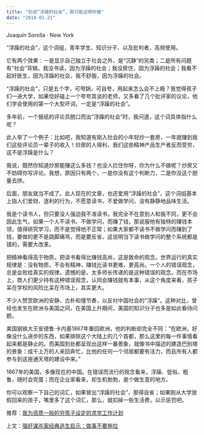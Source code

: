 ```yaml
---
title: "别说“浮躁的社会”，那只能证明你傻"
date: "2018-01-21"
---
```


Joaquín Sorolla · New York

“浮躁的社会”，这个词组，青年学生、知识分子、以及批判者，高频使用。

它有两个效果：一是显示自己独立于社会之外，是“沉静”的另类；二是所有问题有“社会”背锅，我没书读，因为浮躁的社会；我没房住，因为浮躁的社会；我看不起好医生，因为浮躁的社会，我不舒服，因为浮躁的社会。

“浮躁的社会”，只是五个字，可甩锅，可自夸，用起来怎么会不上瘾？我觉得孩子们一进大学，如果恰好碰上一个夸夸其谈的老师，又多看了几个批评家的议论，他们学会使用的第一个大型坏词，一定是“浮躁的社会”。

多年前，一个报纸的评论员脱口而出“浮躁的社会”时，我问道，这个词具体指什么呢？

此人举了一个例子：比如吧，我知道有刚入社会的小年轻炒一套房，一年就赚到我们这些评论员一辈子的收入！炒房的人得利，我们这些精神产品生产者反而受穷，这不是浮躁是什么？

我说，既然你知道炒房能赚这么多钱？也没人拦住你呀，你为什么不做呢？炒房又不妨碍你写评论。我想，原因只有两个，一是你没有这个判断力，二是你没这个胆量去拼。

后面，朋友就当不成了。此人现在的文章，也还爱用“浮躁的社会”，这个词组基本上指人们爱财、逐利的行为，不愿意读书，不爱做学问，没有静静地品味生活。

我是个读书人，但只要没人强迫我不准读书，我完全不在意别人和我不同，更不会因此生气，如果一个人不读书、不做学问，而赚了钱，那说服他有独特的赚钱本领，值得研究学习，而不是觉得他不正常；如果大家都不读书不做学问而赚到了钱，要做的更不是跳脚痛骂，而是要反省，这说明当下读书做学问的整个系统都是错的，需要大改革。

把精神看得高于物质，把读书看得比赚钱高尚，这是致命的观念。世界运行的真实规律是：没有物质，不会有精神，赚钱比读书更难、更高尚。一个人的错误观念，总是会败给真实的规律。遗憾的是，太多师长传递的是这种错误的观念，而在市场上，商人们更少持有这种错误观念，认同会赚钱就有本事，从这个角度来看，孩子呆在学校的风险比呆在市场上，其实更大。

不少人赞赏欧洲的安静、古朴和慢节奏，以反衬中国社会的“浮躁”。这种对比，曾经也发生在欧洲与美国之间，在美国上升期间，美国的知识分子也多是如此看待问题。

美国钢铁大王安德鲁·卡内基1867年重回欧洲，他的判断却完全不同：“在欧洲，好像没什么进步的东西，如果排除这个大陆上的几个首都，那么这里的每一件事情看起来都是静止的。而美国到处都呈现出这样一番景象，就像书中描述的建造巴别塔的景象：成千上万的人来回奔忙，比他的任何一个邻居都要有活力，而且所有人都参与到这座通天塔的建设中来。”

1867年的美国，多像现在的中国。在错误而流行的观念看来，浮躁、低俗、粗鲁，随时会完蛋；而在企业家看来，却生机勃勃，是个做生意的地方。

你可以观察一下自己的词汇，如果冒出“浮躁的社会”，那得自省；如果刚从大学放假回来的孩子，嘴里多了这个词汇，那么，就扣掉一些生活费，以示惩罚吧。

推荐：[我为资质一般的穷孩子设定的求学工作计划](http://mp.weixin.qq.com/s?__biz=MjM5NDU0Mjk2MQ==&mid=2651625031&idx=1&sn=91cc044a32edc1512564a5446225c913&chksm=bd7e12598a099b4fe67ff0c97fdcf4604bfcb651281ea93622e0681309ef0cdb7ef329a45ab4&scene=21#wechat_redirect)

上文：[强奸谋杀案经典逃生启示：做事不要拖拉](http://mp.weixin.qq.com/s?__biz=MjM5NDU0Mjk2MQ==&mid=2651625216&idx=1&sn=c4d75af023ffadb062ee3d182d5184ad&chksm=bd7e131e8a099a089d19ef8d02a238f1d07e1f51a90ca444d815683eeb80533f566c1dd851d8&scene=21#wechat_redirect)

